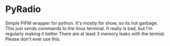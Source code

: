 # PyRadio
Simple PiFM wrapper for python. It's mostly for show, so its hot garbage. 
This just sends commands to the linux terminal. It really is bad, but I'm regularly making it better
There are at least 3 memory leaks with the termial. Please don't ever use this.
